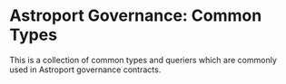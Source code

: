# Astroport Governance: Common Types

This is a collection of common types and queriers which are commonly used in Astroport governance contracts.
